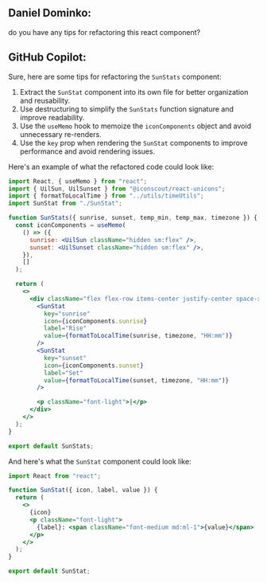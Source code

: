 Daniel Dominko: 
---
do you have any tips for refactoring this react component?

GitHub Copilot: 
---
Sure, here are some tips for refactoring the `SunStats` component:

1. Extract the `SunStat` component into its own file for better organization and reusability.
2. Use destructuring to simplify the `SunStats` function signature and improve readability.
3. Use the `useMemo` hook to memoize the `iconComponents` object and avoid unnecessary re-renders.
4. Use the `key` prop when rendering the `SunStat` components to improve performance and avoid rendering issues.

Here's an example of what the refactored code could look like:

```javascriptreact
import React, { useMemo } from "react";
import { UilSun, UilSunset } from "@iconscout/react-unicons";
import { formatToLocalTime } from "../utils/timeUtils";
import SunStat from "./SunStat";

function SunStats({ sunrise, sunset, temp_min, temp_max, timezone }) {
  const iconComponents = useMemo(
    () => ({
      sunrise: <UilSun className="hidden sm:flex" />,
      sunset: <UilSunset className="hidden sm:flex" />,
    }),
    []
  );

  return (
    <>
      <div className="flex flex-row items-center justify-center space-x-2 text-white text-sm py-3">
        <SunStat
          key="sunrise"
          icon={iconComponents.sunrise}
          label="Rise"
          value={formatToLocalTime(sunrise, timezone, "HH:mm")}
        />
        <SunStat
          key="sunset"
          icon={iconComponents.sunset}
          label="Set"
          value={formatToLocalTime(sunset, timezone, "HH:mm")}
        />

        <p className="font-light">|</p>
      </div>
    </>
  );
}

export default SunStats;
```

And here's what the `SunStat` component could look like:

```javascriptreact
import React from "react";

function SunStat({ icon, label, value }) {
  return (
    <>
      {icon}
      <p className="font-light">
        {label}: <span className="font-medium md:ml-1">{value}</span>
      </p>
    </>
  );
}

export default SunStat;
```